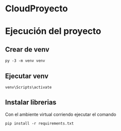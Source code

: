# CloudProyecto
# Ejecución del proyecto
## Crear de venv
```
py -3 -m venv venv
```
## Ejecutar venv
```
venv\Scripts\activate
```
## Instalar librerias
Con el ambiente virtual corriendo ejecutar el comando
```
pip install -r requirements.txt
```
